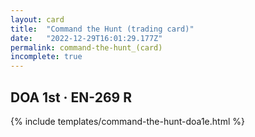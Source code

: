 ```yaml
---
layout: card
title:  "Command the Hunt (trading card)"
date:   "2022-12-29T16:01:29.177Z"
permalink: command-the-hunt_(card)
incomplete: true
---
```


## DOA 1st &middot; EN-269 R

{% include templates/command-the-hunt-doa1e.html %}
